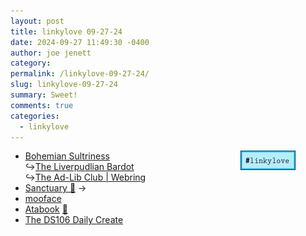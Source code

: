 ```yaml
---
layout: post
title: 𝚕𝚒𝚗𝚔𝚢𝚕𝚘𝚟𝚎 𝟶𝟿-𝟸𝟽-𝟸𝟺
date: 2024-09-27 11:49:30 -0400
author: joe jenett
category: 
permalink: /linkylove-09-27-24/
slug: linkylove-09-27-24
summary: Sweet!
comments: true
categories:
  - linkylove
---
```

<span  class="iwt">
<a style="position:relative;float:right;margin-right:48px;" title="i.webthings linkylove" href="https://iwebthings.joejenett.com/categories/#linkylove"><img src="/images/linkylove3.png" alt="linkylove" width="88" height="31"></a>
</span>
<ul class="linkylove">
	<li><a title="Fritzi" href="https://bohemiansultriness.nekoweb.org/">Bohemian Sultriness</a><br>&#8618;<a title="The Liverpudlian Bardot" href="https://theliverpudlianbardot.neocities.org/">The Liverpudlian Bardot</a><br>&#8618;<a title="The Ad-Lib Club | Webring" href="https://theadlibclub.neocities.org/">The Ad-Lib Club | Webring</a></li>
	<li><a title="Hana" href="https://planetpearlia.com/">Sanctuary 🌷</a> <span title="led to site shown below">&#8594;</span></li>
	<li><a title="Mars/Megan/Clover" href="https://mooface.neocities.org/">mooface</a></li>
	<li><a title="Atabook - Get your free guestbook" href="https://atabook.org/">Atabook</a> <a title="source" href="https://pinboard.in/u:ramblinggit">📌</a></li>
	<li><a title="The DS106 Daily Create | A creative challenge every day since Jan 8, 2012" href="http://daily.ds106.us/">The DS106 Daily Create</a></li>
</ul>

<a href="https://brid.gy/publish/mastodon"></a>